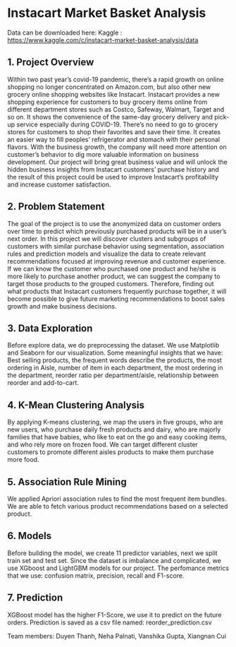 # Instacart Market Basket Analysis

Data can be downloaded here: Kaggle : https://www.kaggle.com/c/instacart-market-basket-analysis/data

## 1.  Project Overview

Within two past year’s covid-19 pandemic, there’s a rapid growth on online shopping no longer concentrated on Amazon.com, but also other new grocery online shopping websites like Instacart. Instacart provides a new shopping experience for customers to buy grocery items online from different department stores such as Costco, Safeway, Walmart, Target and so on. It shows the convenience of the same-day grocery delivery and pick-up service especially during COVID-19. There’s no need to go to grocery stores for customers to shop their favorites and save their time. It creates an easier way to fill peoples’ refrigerator and stomach with their personal flavors. With the business growth, the company will need more attention on customer’s behavior to dig more valuable information on business development. Our project will bring great business value and will unlock the hidden business insights from Instacart customers’ purchase history and the result of this project could be used to improve Instacart’s profitability and increase customer satisfaction.

## 2. Problem Statement

The goal of the project is to use the anonymized data on customer orders over time to predict which previously purchased products will be in a user’s next order. In this project we will discover clusters and subgroups of customers with similar purchase behavior using segmentation, association rules and prediction models and visualize the data to create relevant recommendations focused at improving revenue and customer experience. If we can know the customer who purchased one product and he/she is more likely to purchase another product, we can suggest the company to target those products to the grouped customers. Therefore, finding out what products that Instacart customers frequently purchase together, it will become possible to give future marketing recommendations to boost sales growth and make business decisions.

## 3. Data Exploration

Before explore data, we do preprocessing the dataset. We use Matplotlib and Seaborn for our visualization. 
Some meaningful insights that we have: Best selling products, the frequent words describe the products, the most ordering in Aisle, number of item in each department, the most ordering in the department, reorder ratio per department/aisle, relationship between reorder and add-to-cart.

## 4. K-Mean Clustering Analysis

By applying K-means clustering, we map the users in five groups, who are new users, who purchase daily fresh products and dairy, who are majorly families that have babies, who like to eat on the go and easy cooking items, and who rely more on frozen food. We can target different cluster customers to promote different aisles products to make them purchase more food.

## 5. Association Rule Mining

We applied Apriori association rules to find the most frequent item bundles. We are able to fetch various product recommendations based on a selected product.

## 6. Models

Before building the model, we create 11 predictor variables, next we split train set and test set.
Since the dataset is imbalance and complicated, we use XGboost and LightGBM models for our project.
The perfomance metrics that we use: confusion matrix, precision, recall and F1-score.

## 7. Prediction

XGBoost model has the higher F1-Score, we use it to predict on the future orders.
Prediction is saved as a csv file named: reorder_prediction.csv

Team members: Duyen Thanh, Neha Palnati, Vanshika Gupta, Xiangnan Cui
